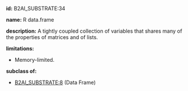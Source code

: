 **id:** B2AI_SUBSTRATE:34

**name:** R data.frame

**description:** A tightly coupled collection of variables that shares many of the properties of matrices and of lists.

**limitations:**

- Memory-limited.

**subclass of:**

- [B2AI_SUBSTRATE:8](../substrates/data-frame.markdown) (Data Frame)
